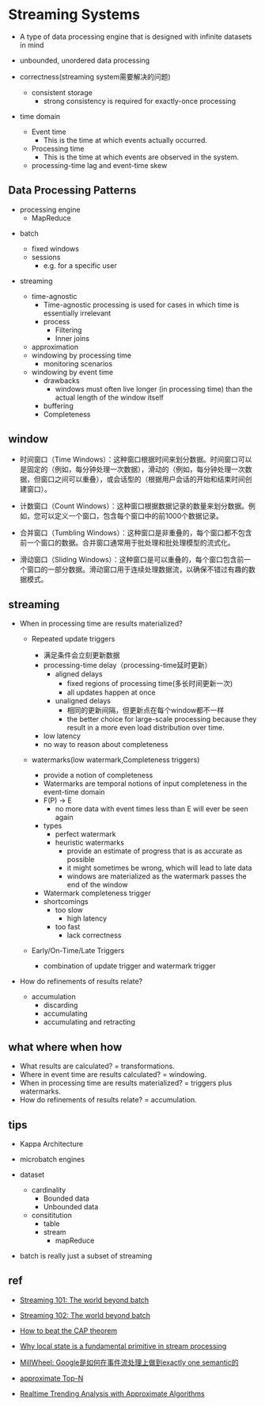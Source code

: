 # Streaming Systems
+ A type of data processing engine that is designed with infinite datasets in mind


+ unbounded, unordered data  processing

+ correctness(streaming system需要解决的问题)
    + consistent storage
        + strong consistency is required for exactly-once processing

+ time domain
    + Event time
        + This is the time at which events actually occurred.
    + Processing time
        + This is the time at which events are observed in the system.
    + processing-time lag and event-time skew 

## Data Processing Patterns
<!-- Bounded Data processing-->
+ processing engine
    + MapReduce

<!-- unbounded data processing -->
+ batch
    + fixed windows
    + sessions
        + e.g. for a specific user

+ streaming
    + time-agnostic
        + Time-agnostic processing is used for cases in which time is essentially irrelevant
        + process
            + Filtering
            + Inner joins
    + approximation
    + windowing by processing time
        + monitoring scenarios
    + windowing by event time
        + drawbacks
            + windows must often live longer (in processing time) than the actual length of the window itself
        + buffering
        + Completeness

## window
+ 时间窗口（Time Windows）：这种窗口根据时间来划分数据。时间窗口可以是固定的（例如，每分钟处理一次数据），滑动的（例如，每分钟处理一次数据，但窗口之间可以重叠），或会话型的（根据用户会话的开始和结束时间创建窗口）。

+ 计数窗口（Count Windows）：这种窗口根据数据记录的数量来划分数据。例如，您可以定义一个窗口，包含每个窗口中的前1000个数据记录。

+ 合并窗口（Tumbling Windows）：这种窗口是非重叠的，每个窗口都不包含前一个窗口的数据。合并窗口通常用于批处理和批处理模型的流式化。

+ 滑动窗口（Sliding Windows）：这种窗口是可以重叠的，每个窗口包含前一个窗口的一部分数据。滑动窗口用于连续处理数据流，以确保不错过有趣的数据模式。

## streaming


+ When in processing time are results materialized?
    + Repeated update triggers
        + 满足条件会立刻更新数据
        + processing-time delay（processing-time延时更新）
            + aligned delays
                + fixed regions of processing time(多长时间更新一次)
                + all updates happen at once
            + unaligned delays
                + 相同的更新间隔，但更新点在每个window都不一样
                + the better choice for large-scale processing because they result in a more even load distribution over time.
        + low latency
        + no way to reason about completeness

    + watermarks(low watermark,Completeness triggers)
        + provide a notion of completeness 
        + Watermarks are temporal notions of input completeness in the event-time domain
        + F(P) → E
            + no more data with event times less than E will ever be seen again
        + types
            + perfect watermark
            + heuristic watermarks
                + provide an estimate of progress that is as accurate as possible
                + it might sometimes be wrong, which will lead to late data
                + windows are materialized as the watermark passes the end of the window
        + Watermark completeness trigger
        + shortcomings
            + too slow
                + high latency
            + too fast
                + lack correctness
    
    + Early/On-Time/Late Triggers
        + combination of update trigger and watermark trigger

+ How do refinements of results relate? 
    + accumulation
        + discarding
        + accumulating
        + accumulating and retracting


## what where when how
+ What results are calculated? = transformations.
+ Where in event time are results calculated? = windowing.
+ When in processing time are results materialized? = triggers plus watermarks.
+ How do refinements of results relate? = accumulation.

## tips
+ Kappa Architecture

+ microbatch engines

+ dataset
    + cardinality
        + Bounded data
        + Unbounded data
    + consititution
        + table
        + stream
            + mapReduce

+ batch is really just a subset of streaming


## ref
+ [Streaming 101: The world beyond batch](https://www.oreilly.com/radar/the-world-beyond-batch-streaming-101/)
+ [Streaming 102: The world beyond batch](https://www.oreilly.com/radar/the-world-beyond-batch-streaming-102/)
+ [How to beat the CAP theorem](http://nathanmarz.com/blog/how-to-beat-the-cap-theorem.html)
+ [Why local state is a fundamental primitive in stream processing](https://www.oreilly.com/content/why-local-state-is-a-fundamental-primitive-in-stream-processing/)


+ [MillWheel: Google是如何在事件流处理上做到exactly one semantic的](https://zhuanlan.zhihu.com/p/30560148)


+ [approximate Top-N](https://www.databricks.com/blog/2015/01/28/introducing-streaming-k-means-in-spark-1-2.html)
+ [Realtime Trending Analysis with Approximate Algorithms](https://pkghosh.wordpress.com/2014/09/10/realtime-trending-analysis-with-approximate-algorithms/)